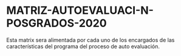 # MATRIZ-AUTOEVALUACI-N-POSGRADOS-2020
Esta matrix sera alimentada por cada uno de los encargados de las características del programa del proceso de auto evaluación.
